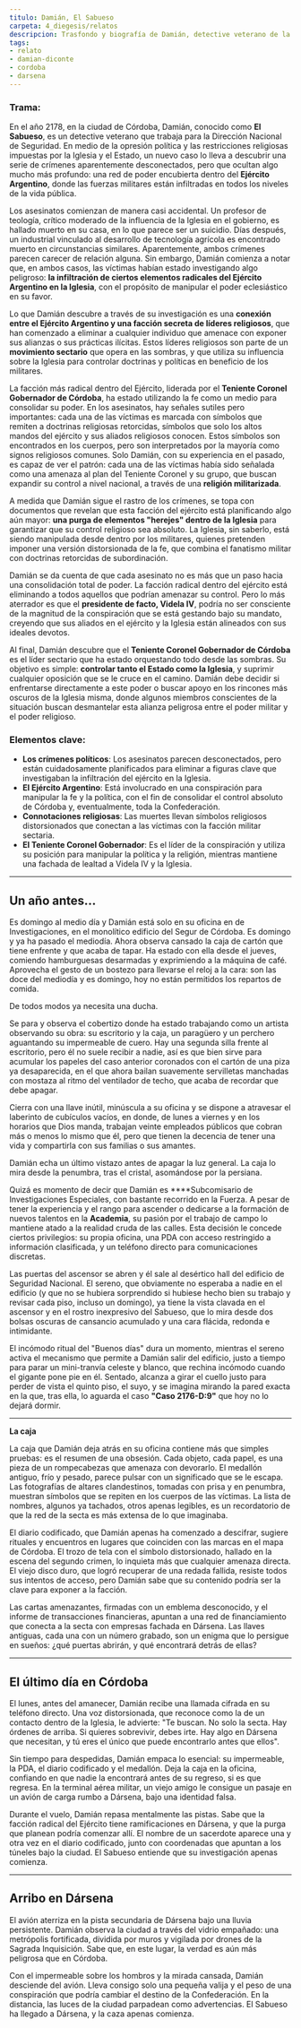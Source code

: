 ```yaml
---
titulo: Damián, El Sabueso
carpeta: 4_diegesis/relatos
descripcion: Trasfondo y biografía de Damián, detective veterano de la Dirección Nacional de Seguridad, protagonista de una investigación que lo lleva de Córdoba a Dársena.
tags:
- relato
- damian-diconte
- cordoba
- darsena
---
```


### **Trama:**

En el año 2178, en la ciudad de Córdoba, Damián, conocido como **El Sabueso**, es un detective veterano que trabaja para la Dirección Nacional de Seguridad. En medio de la opresión política y las restricciones religiosas impuestas por la Iglesia y el Estado, un nuevo caso lo lleva a descubrir una serie de crímenes aparentemente desconectados, pero que ocultan algo mucho más profundo: una red de poder encubierta dentro del **Ejército Argentino**, donde las fuerzas militares están infiltradas en todos los niveles de la vida pública.

Los asesinatos comienzan de manera casi accidental. Un profesor de teología, crítico moderado de la influencia de la Iglesia en el gobierno, es hallado muerto en su casa, en lo que parece ser un suicidio. Días después, un industrial vinculado al desarrollo de tecnología agrícola es encontrado muerto en circunstancias similares. Aparentemente, ambos crímenes parecen carecer de relación alguna. Sin embargo, Damián comienza a notar que, en ambos casos, las víctimas habían estado investigando algo peligroso: **la infiltración de ciertos elementos radicales del Ejército Argentino en la Iglesia**, con el propósito de manipular el poder eclesiástico en su favor.

Lo que Damián descubre a través de su investigación es una **conexión entre el Ejército Argentino y una facción secreta de líderes religiosos**, que han comenzado a eliminar a cualquier individuo que amenace con exponer sus alianzas o sus prácticas ilícitas. Estos líderes religiosos son parte de un **movimiento sectario** que opera en las sombras, y que utiliza su influencia sobre la Iglesia para controlar doctrinas y políticas en beneficio de los militares.

La facción más radical dentro del Ejército, liderada por el **Teniente Coronel Gobernador de Córdoba**, ha estado utilizando la fe como un medio para consolidar su poder. En los asesinatos, hay señales sutiles pero importantes: cada una de las víctimas es marcada con símbolos que remiten a doctrinas religiosas retorcidas, símbolos que solo los altos mandos del ejército y sus aliados religiosos conocen. Estos símbolos son encontrados en los cuerpos, pero son interpretados por la mayoría como signos religiosos comunes. Solo Damián, con su experiencia en el pasado, es capaz de ver el patrón: cada una de las víctimas había sido señalada como una amenaza al plan del Teniente Coronel y su grupo, que buscan expandir su control a nivel nacional, a través de una **religión militarizada**.

A medida que Damián sigue el rastro de los crímenes, se topa con documentos que revelan que esta facción del ejército está planificando algo aún mayor: **una purga de elementos "herejes" dentro de la Iglesia** para garantizar que su control religioso sea absoluto. La Iglesia, sin saberlo, está siendo manipulada desde dentro por los militares, quienes pretenden imponer una versión distorsionada de la fe, que combina el fanatismo militar con doctrinas retorcidas de subordinación.

Damián se da cuenta de que cada asesinato no es más que un paso hacia una consolidación total de poder. La facción radical dentro del ejército está eliminando a todos aquellos que podrían amenazar su control. Pero lo más aterrador es que el **presidente de facto, Videla IV**, podría no ser consciente de la magnitud de la conspiración que se está gestando bajo su mandato, creyendo que sus aliados en el ejército y la Iglesia están alineados con sus ideales devotos.

Al final, Damián descubre que el **Teniente Coronel Gobernador de Córdoba** es el líder sectario que ha estado orquestando todo desde las sombras. Su objetivo es simple: **controlar tanto el Estado como la Iglesia**, y suprimir cualquier oposición que se le cruce en el camino. Damián debe decidir si enfrentarse directamente a este poder o buscar apoyo en los rincones más oscuros de la Iglesia misma, donde algunos miembros conscientes de la situación buscan desmantelar esta alianza peligrosa entre el poder militar y el poder religioso.

### Elementos clave:

- **Los crímenes políticos**: Los asesinatos parecen desconectados, pero están cuidadosamente planificados para eliminar a figuras clave que investigaban la infiltración del ejército en la Iglesia.
- **El Ejército Argentino**: Está involucrado en una conspiración para manipular la fe y la política, con el fin de consolidar el control absoluto de Córdoba y, eventualmente, toda la Confederación.
- **Connotaciones religiosas**: Las muertes llevan símbolos religiosos distorsionados que conectan a las víctimas con la facción militar sectaria.
- **El Teniente Coronel Gobernador**: Es el líder de la conspiración y utiliza su posición para manipular la política y la religión, mientras mantiene una fachada de lealtad a Videla IV y la Iglesia.

---

## Un año antes…

Es domingo al medio día y Damián está solo en su oficina en de Investigaciones, en el monolítico edificio del Segur de Córdoba. Es domingo y ya ha pasado el mediodía. Ahora observa cansado la caja de cartón que tiene enfrente y que acaba de tapar. Ha estado con ella desde el jueves, comiendo hamburguesas desarmadas y exprimiendo a la máquina de café. Aprovecha el gesto de un bostezo para llevarse el reloj a la cara: son las doce del mediodía y es domingo, hoy no están permitidos los repartos de comida.

De todos modos ya necesita una ducha.

Se para y observa el cobertizo donde ha estado trabajando como un artista observando su obra: su escritorio y la caja, un paragüero y un perchero aguantando su impermeable de cuero. Hay una segunda silla frente al escritorio, pero él no suele recibir a nadie, así es que bien sirve para acumular los papeles del caso anterior coronados con el cartón de una piza ya desaparecida, en el que ahora bailan suavemente servilletas manchadas con mostaza al ritmo del ventilador de techo, que acaba de recordar que debe apagar.

Cierra con una llave inútil, minúscula a su oficina y se dispone a atravesar el laberinto de cubículos vacíos, en donde, de lunes a viernes y en los horarios que Dios manda, trabajan veinte empleados públicos que cobran más o menos lo mismo que él, pero que tienen la decencia de tener una vida y compartirla con sus familias o sus amantes.

Damián echa un último vistazo antes de apagar la luz general. La caja lo mira desde la penumbra, tras el cristal, asomándose por la persiana.

Quizá es momento de decir que Damián es ****Subcomisario de Investigaciones Especiales, con bastante recorrido en la Fuerza. A pesar de tener la experiencia y el rango para ascender o dedicarse a la formación de nuevos talentos en la **Academia**, su pasión por el trabajo de campo lo mantiene atado a la realidad cruda de las calles. Esta decisión le concede ciertos privilegios: su propia oficina, una PDA con acceso restringido a información clasificada, y un teléfono directo para comunicaciones discretas.

Las puertas del ascensor se abren y él sale al desértico hall del edificio de Seguridad Nacional. El sereno, que obviamente no esperaba a nadie en el edificio (y que no se hubiera sorprendido si hubiese hecho bien su trabajo y revisar cada piso, incluso un domingo), ya tiene la vista clavada en el ascensor y en el rostro inexpresivo del Sabueso, que lo mira desde dos bolsas oscuras de cansancio acumulado y una cara flácida, redonda e intimidante.

El incómodo ritual del "Buenos días" dura un momento, mientras el sereno activa el mecanismo que permite a Damián salir del edificio, justo a tiempo para parar un mini-tranvía celeste y blanco, que rechina incómodo cuando el gigante pone pie en él. Sentado, alcanza a girar el cuello justo para perder de vista el quinto piso, el suyo, y se imagina mirando la pared exacta en la que, tras ella, lo aguarda el caso **"Caso 2176-D:9"** que hoy no lo dejará dormir.

---

**La caja**

La caja que Damián deja atrás en su oficina contiene más que simples pruebas: es el resumen de una obsesión. Cada objeto, cada papel, es una pieza de un rompecabezas que amenaza con devorarlo. El medallón antiguo, frío y pesado, parece pulsar con un significado que se le escapa. Las fotografías de altares clandestinos, tomadas con prisa y en penumbra, muestran símbolos que se repiten en los cuerpos de las víctimas. La lista de nombres, algunos ya tachados, otros apenas legibles, es un recordatorio de que la red de la secta es más extensa de lo que imaginaba.

El diario codificado, que Damián apenas ha comenzado a descifrar, sugiere rituales y encuentros en lugares que coinciden con las marcas en el mapa de Córdoba. El trozo de tela con el símbolo distorsionado, hallado en la escena del segundo crimen, lo inquieta más que cualquier amenaza directa. El viejo disco duro, que logró recuperar de una redada fallida, resiste todos sus intentos de acceso, pero Damián sabe que su contenido podría ser la clave para exponer a la facción.

Las cartas amenazantes, firmadas con un emblema desconocido, y el informe de transacciones financieras, apuntan a una red de financiamiento que conecta a la secta con empresas fachada en Dársena. Las llaves antiguas, cada una con un número grabado, son un enigma que lo persigue en sueños: ¿qué puertas abrirán, y qué encontrará detrás de ellas?

---

## El último día en Córdoba

El lunes, antes del amanecer, Damián recibe una llamada cifrada en su teléfono directo. Una voz distorsionada, que reconoce como la de un contacto dentro de la Iglesia, le advierte: "Te buscan. No solo la secta. Hay órdenes de arriba. Si quieres sobrevivir, debes irte. Hay algo en Dársena que necesitan, y tú eres el único que puede encontrarlo antes que ellos".

Sin tiempo para despedidas, Damián empaca lo esencial: su impermeable, la PDA, el diario codificado y el medallón. Deja la caja en la oficina, confiando en que nadie la encontrará antes de su regreso, si es que regresa. En la terminal aérea militar, un viejo amigo le consigue un pasaje en un avión de carga rumbo a Dársena, bajo una identidad falsa.

Durante el vuelo, Damián repasa mentalmente las pistas. Sabe que la facción radical del Ejército tiene ramificaciones en Dársena, y que la purga que planean podría comenzar allí. El nombre de un sacerdote aparece una y otra vez en el diario codificado, junto con coordenadas que apuntan a los túneles bajo la ciudad. El Sabueso entiende que su investigación apenas comienza.

---

## Arribo en Dársena

El avión aterriza en la pista secundaria de Dársena bajo una lluvia persistente. Damián observa la ciudad a través del vidrio empañado: una metrópolis fortificada, dividida por muros y vigilada por drones de la Sagrada Inquisición. Sabe que, en este lugar, la verdad es aún más peligrosa que en Córdoba.

Con el impermeable sobre los hombros y la mirada cansada, Damián desciende del avión. Lleva consigo solo una pequeña valija y el peso de una conspiración que podría cambiar el destino de la Confederación. En la distancia, las luces de la ciudad parpadean como advertencias. El Sabueso ha llegado a Dársena, y la caza apenas comienza.
